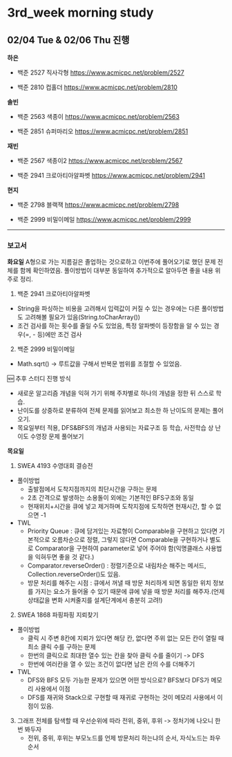 # 3rd_week morning study

## 02/04 Tue & 02/06 Thu 진행

**하은**

- 백준 2527 직사각형 https://www.acmicpc.net/problem/2527

- 백준 2810 컵홀더 https://www.acmicpc.net/problem/2810


**솔빈**

- 백준 2563 색종이 https://www.acmicpc.net/problem/2563

- 백준 2851 슈퍼마리오 https://www.acmicpc.net/problem/2851


**재빈**

- 백준 2567 색종이2 https://www.acmicpc.net/problem/2567

- 백준 2941 크로아티아알파벳 https://www.acmicpc.net/problem/2941


**현지**

- 백준 2798 블랙잭 https://www.acmicpc.net/problem/2798

- 백준 2999 비밀이메일 https://www.acmicpc.net/problem/2999


---

### 보고서
**화요일**
A형으로 가는 지름길은 졸업하는 것으로하고 이번주에 풀어오기로 했던 문제 전체를 함께 확인하였음.
풀이방법이 대부분 동일하여 추가적으로 알아두면 좋을 내용 위주로 정리. 

1. 백준 2941 크로아티아알파벳
  - String을 파싱하는 비용을 고려해서 입력값이 커질 수 있는 경우에는 다른 풀이방법도 고려해볼 필요가 있음(String.toCharArray())
  - 조건 검사를 하는 횟수를 줄일 수도 있었음, 특정 알파벳이 등장함을 알 수 있는 경우(=, - 등)에만 조건 검사
 
2. 백준 2999 비밀이메일
  - Math.sqrt() -> 루트값을 구해서 반복문 범위를 조절할 수 있었음.

🆕 추후 스터디 진행 방식
  - 새로운 알고리즘 개념을 익혀 가기 위해 주차별로 하나의 개념을 정한 뒤 스스로 학습.
  - 난이도를 상중하로 분류하여 전체 문제를 읽어보고 최소한 하 난이도의 문제는 풀어 오기.
  - 목요일부터 적용, DFS&BFS의 개념과 사용되는 자료구조 등 학습, 사전학습 상 난이도 수영장 문제 풀어보기
    
**목요일**

1. SWEA 4193 수영대회 결승전
  - 풀이방법
    - 출발점에서 도착지점까지의 최단시간을 구하는 문제
    - 2초 간격으로 발생하는 소용돌이 외에는 기본적인 BFS구조와 동일
    - 현재위치+시간을 큐에 넣고 제거하며 도착지점에 도착하면 현재시간, 할 수 없으면 -1
  - TWL
    - Priority Queue : 큐에 담겨있는 자료형이 Comparable을 구현하고 있다면 기본적으로 오름차순으로 정렬, 그렇지 않다면 Comparable을 구현하거나 별도로 Comparator을 구현하여 parameter로 넣어 주어야 함(익명클래스 사용법을 익혀두면 좋을 것 같다.)
    - Comparator.reverseOrder() : 정렬기준으로 내림차순 해주는 메서드, Collection.reverseOrder()도 있음.
    - 방문 처리를 해주는 시점 : 큐에서 꺼낼 때 방문 처리하게 되면 동일한 위치 정보를 가지는 요소가 들어올 수 있기 때문에 큐에 넣을 때 방문 처리를 해주자.(언제 상태값을 변화 시켜줄지를 설계단계에서 충분히 고려!)

2. SWEA 1868 파핑파핑 지뢰찾기
  - 풀이방법
    - 클릭 시 주변 8칸에 지뢰가 있다면 해당 칸, 없다면 주위 없는 모든 칸이 열릴 때 최소 클릭 수를 구하는 문제
    - 한번의 클릭으로 최대한 열수 있는 칸을 찾아 클릭 수를 줄이기 -> DFS
    - 한번에 여러칸을 열 수 있는 조건이 없다면 남은 칸의 수를 더해주기
 - TWL
    - DFS와 BFS 모두 가능한 문제가 있으면 어떤 방식으로? BFS보다 DFS가 메모리 사용에서 이점
    - DFS를 재귀와 Stack으로 구현할 때 재귀로 구현하는 것이 메모리 사용에서 이점이 있음.

3. 그래프 전체를 탐색할 때 우선순위에 따라 전위, 중위, 후위 -> 정처기에 나오니 한번 봐두자
   - 전위, 중위, 후위는 부모노드를 언제 방문처리 하는냐의 순서, 자식노드는 좌우순서
